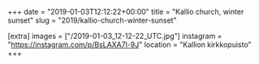 +++
date = "2019-01-03T12:12:22+00:00"
title = "Kallio church, winter sunset"
slug = "2019/kallio-church-winter-sunset"

[extra]
images = ["/2019-01-03_12-12-22_UTC.jpg"]
instagram = "https://instagram.com/p/BsLAXA7l-9J"
location = "Kallion kirkkopuisto"
+++
